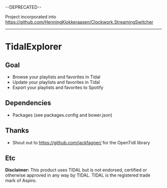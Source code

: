 --DEPRECATED--

Project incorporated into https://github.com/HenningKlokkeraasen/Clockwork.StreamingSwitcher

-------------

# TidalExplorer

## Goal
* Browse your playlists and favorites in Tidal
* Update your playlists and favorites in Tidal
* Export your playlists and favorites to Spotify

## Dependencies
* Packages (see packages.config and bower.json)

## Thanks
* Shout out to https://github.com/jackfagner/ for the OpenTidl library

## Etc

**Disclaimer:**
This product uses TIDAL but is not endorsed, certified or otherwise approved in any way by TIDAL. TIDAL is the registered trade mark of Aspiro.
